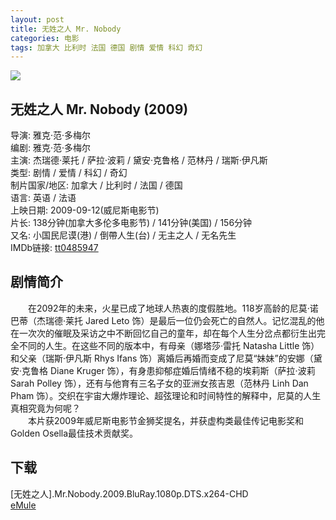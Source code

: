 ```yaml
---
layout: post
title: 无姓之人 Mr. Nobody
categories: 电影
tags: 加拿大 比利时 法国 德国 剧情 爱情 科幻 奇幻
---
```


[![](http://i2.piimg.com/2fa2bfc825ad90a3t.jpg)](http://i2.piimg.com/2fa2bfc825ad90a3.jpg)

## 无姓之人 Mr. Nobody (2009)
导演: 雅克·范·多梅尔  
编剧: 雅克·范·多梅尔  
主演: 杰瑞德·莱托 / 萨拉·波莉 / 黛安·克鲁格 / 范林丹 / 瑞斯·伊凡斯  
类型: 剧情 / 爱情 / 科幻 / 奇幻  
制片国家/地区: 加拿大 / 比利时 / 法国 / 德国  
语言: 英语 / 法语  
上映日期: 2009-09-12(威尼斯电影节)  
片长: 138分钟(加拿大多伦多电影节) / 141分钟(美国) / 156分钟  
又名: 小国民尼谟(港) / 倒帶人生(台) / 无主之人 / 无名先生  
IMDb链接: [tt0485947](http://www.imdb.com/title/tt0485947)

## 剧情简介
　　在2092年的未来，火星已成了地球人热衷的度假胜地。118岁高龄的尼莫·诺巴蒂（杰瑞德·莱托 Jared Leto 饰）是最后一位仍会死亡的自然人。记忆混乱的他在一次次的催眠及采访之中不断回忆自己的童年，却在每个人生分岔点都衍生出完全不同的人生。在这些不同的版本中，有母亲（娜塔莎·雷托 Natasha Little 饰）和父亲（瑞斯·伊凡斯 Rhys Ifans 饰）离婚后再婚而变成了尼莫“妹妹”的安娜（黛安·克鲁格 Diane Kruger 饰），有身患抑郁症婚后情绪不稳的埃莉斯（萨拉·波莉 Sarah Polley 饰），还有与他育有三名子女的亚洲女孩吉恩（范林丹 Linh Dan Pham 饰）。交织在宇宙大爆炸理论、超弦理论和时间特性的解释中，尼莫的人生真相究竟为何呢？  
　　本片获2009年威尼斯电影节金狮奖提名，并获虚构类最佳传记电影奖和Golden Osella最佳技术贡献奖。

## 下载
\[无姓之人\].Mr.Nobody.2009.BluRay.1080p.DTS.x264-CHD  
[eMule](ed2k://|file|\[无姓之人\].Mr.Nobody.2009.BluRay.1080p.DTS.x264-CHD.mkv|11670989869|20ab8bd0304a662a4514b03b894adb44|h=e4lk7vcoqucbcpwuet676bvhu6ecjayc|/)
